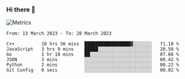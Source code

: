 ### Hi there 👋

![Metrics](https://github.com/radoapx/radoapx/blob/main/github-metrics.svg)

<!--START_SECTION:waka-->

```text
From: 13 March 2023 - To: 20 March 2023

C++          10 hrs 56 mins  █████████████████▓░░░░░░░   71.18 %
JavaScript   3 hrs 9 mins    █████░░░░░░░░░░░░░░░░░░░░   20.50 %
Go           1 hr 10 mins    ██░░░░░░░░░░░░░░░░░░░░░░░   07.66 %
JSON         3 mins          ░░░░░░░░░░░░░░░░░░░░░░░░░   00.42 %
Python       2 mins          ░░░░░░░░░░░░░░░░░░░░░░░░░   00.22 %
Git Config   0 secs          ░░░░░░░░░░░░░░░░░░░░░░░░░   00.02 %
```

<!--END_SECTION:waka-->

<!--
**radoapx/radoapx** is a ✨ _special_ ✨ repository because its `README.md` (this file) appears on your GitHub profile.

Here are some ideas to get you started:

- 🔭 I’m currently working on ...
- 🌱 I’m currently learning ...
- 👯 I’m looking to collaborate on ...
- 🤔 I’m looking for help with ...
- 💬 Ask me about ...
- 📫 How to reach me: ...
- 😄 Pronouns: ...
- ⚡ Fun fact: ...
-->
